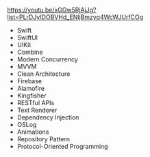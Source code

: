 https://youtu.be/xGGw5RjAjJg?list=PLrDJyIDOBVHd_ENljBmzyq4WcWJUrfCOg

- Swift
- SwiftUI
- UIKit
- Combine
- Modern Concurrency
- MVVM
- Clean Architecture
- Firebase
- Alamofire
- Kingfisher
- RESTful APIs
- Text Renderer
- Dependency Injection
- OSLog
- Animations
- Repository Pattern
- Protocol-Oriented Programming
